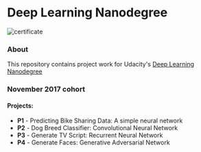 # Deep Learning Nanodegree

![certificate]()

### About
This repository contains project work for Udacity's [Deep Learning Nanodegree](https://www.udacity.com/course/deep-learning-nanodegree--nd101)

### November 2017 cohort
#### Projects:
- **P1** - Predicting Bike Sharing Data: A simple neural network
- **P2** - Dog Breed Classifier: Convolutional Neural Network
- **P3** - Generate TV Script: Recurrent Neural Network
- **P4** - Generate Faces: Generative Adversarial Network